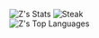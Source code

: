 ![Z's Stats](https://github-readme-stats.vercel.app/api?username=zijianhuang&theme=vue&show_icons=true&hide_border=true&count_private=false)
![Steak](https://github-readme-streak-stats.herokuapp.com/?user=zijianhuang&theme=vue&hide_border=true)<br/>
![Z's Top Languages](https://github-readme-stats.vercel.app/api/top-langs/?username=zijianhuang&theme=vue&show_icons=true&hide_border=true&layout=compact)
